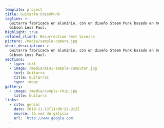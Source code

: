 ```yaml
---
template: project
title: Guitarra SteamPunk
tagline: >-
  Guitarra fabricada en aluminio, con un diseño Steam Punk basado en modelo
  Gibson Less Paul.
highlight: true
related_client: Resurrection Fest Viveiro
picture: /media/sample-camera.jpg
short_description: >-
  Guitarra fabricada en aluminio, con un diseño Steam Punk basado en modelo
  Gibson Less Paul.
sections:
  - type: text
  - image: /media/mini-sample-computer.jpg
    text: Guitarra
    title: Guitarras
    type: image
gallery:
  - image: /media/sample-chip.jpg
    title: Guitarra
links:
  - cite: genial
    date: 2019-11-13T11:06:22.912Z
    source: la voz de galicia
    url: 'http://www.google.com'
---
```


